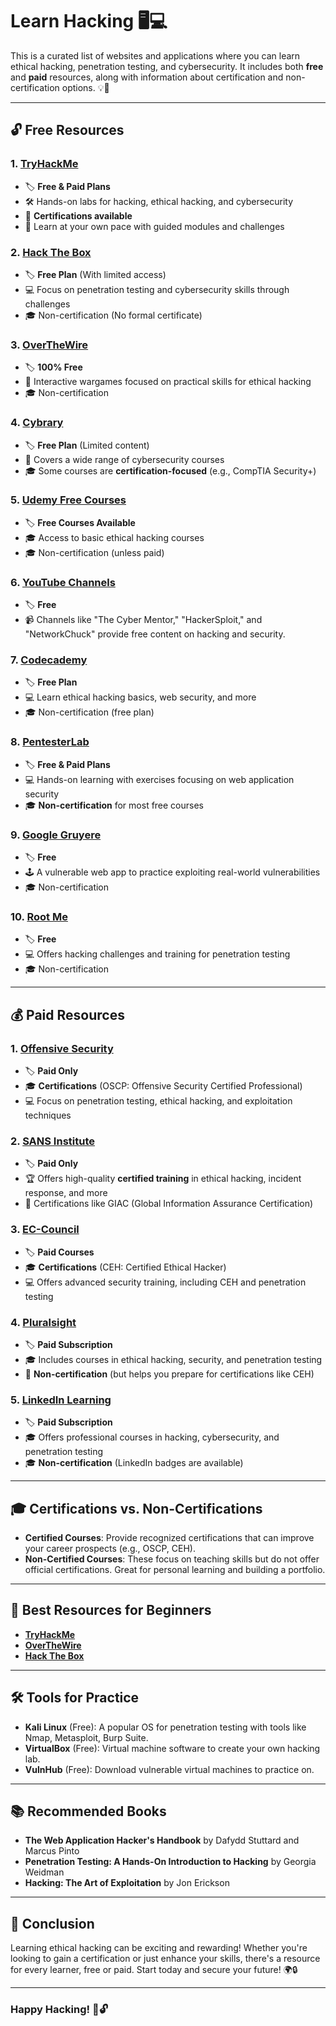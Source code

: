# Learn Hacking 🖥️💻

This is a curated list of websites and applications where you can learn ethical hacking, penetration testing, and cybersecurity. It includes both **free** and **paid** resources, along with information about certification and non-certification options. 💡🔐

---

## 🔓 Free Resources

### 1. **[TryHackMe](https://tryhackme.com/)**
   - 🏷️ **Free & Paid Plans**
   - 🛠️ Hands-on labs for hacking, ethical hacking, and cybersecurity
   - 🥇 **Certifications available**
   - 🌟 Learn at your own pace with guided modules and challenges

### 2. **[Hack The Box](https://www.hackthebox.eu/)**
   - 🏷️ **Free Plan** (With limited access)
   - 💻 Focus on penetration testing and cybersecurity skills through challenges
   - 🎓 Non-certification (No formal certificate)

### 3. **[OverTheWire](https://overthewire.org/wargames/)**
   - 🏷️ **100% Free**
   - 🔑 Interactive wargames focused on practical skills for ethical hacking
   - 🎓 Non-certification

### 4. **[Cybrary](https://www.cybrary.it/)**
   - 🏷️ **Free Plan** (Limited content)
   - 💼 Covers a wide range of cybersecurity courses
   - 🎓 Some courses are **certification-focused** (e.g., CompTIA Security+)

### 5. **[Udemy Free Courses](https://www.udemy.com/)**
   - 🏷️ **Free Courses Available**
   - 🎓 Access to basic ethical hacking courses
   - 🎓 Non-certification (unless paid)

### 6. **[YouTube Channels](https://www.youtube.com/)**
   - 🏷️ **Free**
   - 📹 Channels like "The Cyber Mentor," "HackerSploit," and "NetworkChuck" provide free content on hacking and security.

### 7. **[Codecademy](https://www.codecademy.com/)**
   - 🏷️ **Free Plan**
   - 💻 Learn ethical hacking basics, web security, and more
   - 🎓 Non-certification (free plan)

### 8. **[PentesterLab](https://pentesterlab.com/)**
   - 🏷️ **Free & Paid Plans**
   - 💻 Hands-on learning with exercises focusing on web application security
   - 🎓 **Non-certification** for most free courses

### 9. **[Google Gruyere](https://google-gruyere.appspot.com/)**
   - 🏷️ **Free**
   - 🕹️ A vulnerable web app to practice exploiting real-world vulnerabilities
   - 🎓 Non-certification

### 10. **[Root Me](https://www.root-me.org/)**
   - 🏷️ **Free**
   - 💻 Offers hacking challenges and training for penetration testing
   - 🎓 Non-certification
---

## 💰 Paid Resources

### 1. **[Offensive Security](https://www.offensive-security.com/)**
   - 🏷️ **Paid Only**
   - 🎓 **Certifications** (OSCP: Offensive Security Certified Professional)
   - 💻 Focus on penetration testing, ethical hacking, and exploitation techniques

### 2. **[SANS Institute](https://www.sans.org/)**
   - 🏷️ **Paid Only**
   - 🏆 Offers high-quality **certified training** in ethical hacking, incident response, and more
   - 🌟 Certifications like GIAC (Global Information Assurance Certification)

### 3. **[EC-Council](https://www.eccouncil.org/)**
   - 🏷️ **Paid Courses**
   - 🎓 **Certifications** (CEH: Certified Ethical Hacker)
   - 💻 Offers advanced security training, including CEH and penetration testing

### 4. **[Pluralsight](https://www.pluralsight.com/)**
   - 🏷️ **Paid Subscription**
   - 🎓 Includes courses in ethical hacking, security, and penetration testing
   - 🌟 **Non-certification** (but helps you prepare for certifications like CEH)

### 5. **[LinkedIn Learning](https://www.linkedin.com/learning/)**
   - 🏷️ **Paid Subscription**
   - 🎓 Offers professional courses in hacking, cybersecurity, and penetration testing
   - 🎓 **Non-certification** (LinkedIn badges are available)

---

## 🎓 Certifications vs. Non-Certifications

- **Certified Courses**: Provide recognized certifications that can improve your career prospects (e.g., OSCP, CEH).
- **Non-Certified Courses**: These focus on teaching skills but do not offer official certifications. Great for personal learning and building a portfolio.

---

## 🌟 Best Resources for Beginners
- **[TryHackMe](https://tryhackme.com/)**
- **[OverTheWire](https://overthewire.org/wargames/)**
- **[Hack The Box](https://www.hackthebox.eu/)**

---

## 🛠️ Tools for Practice
- **Kali Linux** (Free): A popular OS for penetration testing with tools like Nmap, Metasploit, Burp Suite.
- **VirtualBox** (Free): Virtual machine software to create your own hacking lab.
- **VulnHub** (Free): Download vulnerable virtual machines to practice on.

---

## 📚 Recommended Books
- **The Web Application Hacker's Handbook** by Dafydd Stuttard and Marcus Pinto
- **Penetration Testing: A Hands-On Introduction to Hacking** by Georgia Weidman
- **Hacking: The Art of Exploitation** by Jon Erickson

---

## 💬 Conclusion
Learning ethical hacking can be exciting and rewarding! Whether you're looking to gain a certification or just enhance your skills, there's a resource for every learner, free or paid. Start today and secure your future! 🌍🔒

---

### Happy Hacking! 🎉🔓
